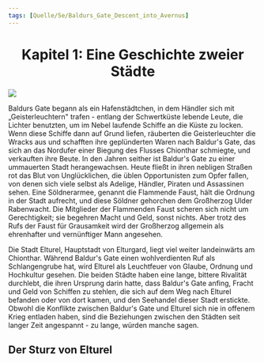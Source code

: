 ```yaml
---
tags: [Quelle/5e/Baldurs_Gate_Descent_into_Avernus]
---
```

# <center> Kapitel 1: Eine Geschichte zweier Städte </center>

![](Eine-Geschichte-zweier-Städte.png)

Baldurs Gate begann als ein Hafenstädtchen, in dem Händler sich mit „Geisterleuchtern" trafen - entlang der Schwertküste lebende Leute, die Lichter benutzten, um im Nebel laufende Schiffe an die Küste zu locken. Wenn diese Schiffe dann auf Grund liefen, räuberten die Geisterleuchter die Wracks aus und schafften ihre geplünderten Waren nach Baldur's Gate, das sich an das Nordufer einer Biegung des Flusses Chionthar schmiegte, und verkauften ihre Beute. In den Jahren seither ist Baldur's Gate zu einer ummauerten Stadt herangewachsen. Heute fließt in ihren nebligen Straßen rot das Blut von Unglücklichen, die üblen Opportunisten zum Opfer fallen, von denen sich viele selbst als Adelige, Händler, Piraten und Assassinen sehen. Eine Söldnerarmee, genannt die Flammende Faust, hält die Ordnung in der Stadt aufrecht, und diese Söldner gehorchen dem Großherzog Ulder Rabenwacht. Die Mitglieder der Flammenden Faust scheren sich nicht um Gerechtigkeit; sie begehren Macht und Geld, sonst nichts. Aber trotz des Rufs der Faust für Grausamkeit wird der Großherzog allgemein als ehrenhafter und vernünftiger Mann angesehen.

Die Stadt Elturel, Hauptstadt von Elturgard, liegt viel weiter landeinwärts am Chionthar. Während Baldur's Gate einen wohlverdienten Ruf als Schlangengrube hat, wird Elturel als Leuchtfeuer von Glaube, Ordnung und Hochkultur gesehen. Die beiden Städte haben eine lange, bittere Rivalität durchlebt, die ihren Ursprung darin hatte, dass Baldur's Gate anfing, Fracht und Geld von Schiffen zu stehlen, die sich auf dem Weg nach Elturel befanden oder von dort kamen, und den Seehandel dieser Stadt erstickte. Obwohl die Konflikte zwischen Baldur's Gate und Elturel sich nie in offenem Krieg entladen haben, sind die Beziehungen zwischen den Städten seit langer Zeit angespannt - zu lange, würden manche sagen.

## Der Sturz von Elturel
